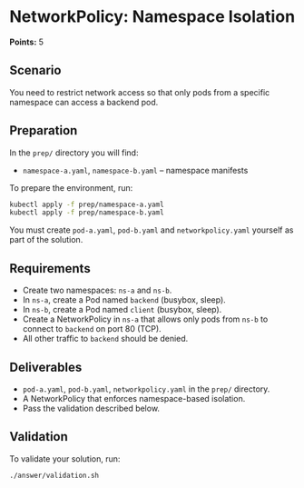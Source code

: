 # NetworkPolicy: Namespace Isolation

**Points:** 5

## Scenario
You need to restrict network access so that only pods from a specific namespace can access a backend pod.

## Preparation
In the `prep/` directory you will find:
- `namespace-a.yaml`, `namespace-b.yaml` – namespace manifests

To prepare the environment, run:
```sh
kubectl apply -f prep/namespace-a.yaml
kubectl apply -f prep/namespace-b.yaml
```

You must create `pod-a.yaml`, `pod-b.yaml` and `networkpolicy.yaml` yourself as part of the solution.

## Requirements
- Create two namespaces: `ns-a` and `ns-b`.
- In `ns-a`, create a Pod named `backend` (busybox, sleep).
- In `ns-b`, create a Pod named `client` (busybox, sleep).
- Create a NetworkPolicy in `ns-a` that allows only pods from `ns-b` to connect to `backend` on port 80 (TCP).
- All other traffic to `backend` should be denied.

## Deliverables
- `pod-a.yaml`, `pod-b.yaml`, `networkpolicy.yaml` in the `prep/` directory.
- A NetworkPolicy that enforces namespace-based isolation.
- Pass the validation described below.

## Validation
To validate your solution, run:
```sh
./answer/validation.sh
```